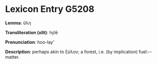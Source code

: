 # Lexicon Entry G5208

**Lemma**: ὕλη

**Transliteration (xlit)**: hýlē

**Pronunciation**: hoo-lay'

**Description**:
perhaps akin to ξύλον; a forest, i.e. (by implication) fuel:--matter.

